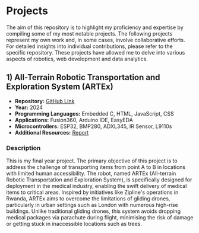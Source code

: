 # Projects
The aim of this repository is to highlight my proficiency and expertise by compiling some of my most notable projects. The following projects represent my own work and, in some cases, involve collaborative efforts. For detailed insights into individual contributions, please refer to the specific repository. These projects have allowed me to delve into various aspects of robotics, web development and data analytics.
## 1) All-Terrain Robotic Transportation and Exploration System (ARTEx)

- **Repository:** [GitHub Link](https://github.com/SamuelAkintomide/ARTEx)
- **Year:** 2024
- **Programming Languages:** Embedded C, HTML, JavaScript, CSS
- **Applications:** Fusion360, Arduino IDE, EasyEDA
- **Microcontrollers:** ESP32, BMP280, ADXL345, IR Sensor, L9110s
- **Additional Resources:** [Report](https://github.com/SamuelAkintomide/ARTEx/blob/main/Shortened%20Final%20Year%20Report.pdf)
  
### Description

This is my final year project. The primary objective of this project is to address the challenge of transporting items from point A to B in locations with limited human accessibility. The robot, named ARTEx (All-terrain Robotic Transportation and Exploration System), is specifically designed for deployment in the medical industry, enabling the swift delivery of medical items to critical areas. Inspired by initiatives like Zipline's operations in Rwanda, ARTEx aims to overcome the limitations of gliding drones, particularly in urban settings such as London with numerous high-rise buildings. Unlike traditional gliding drones, this system avoids dropping medical packages via parachute during flight, minimising the risk of damage or getting stuck in inaccessible locations such as trees.
